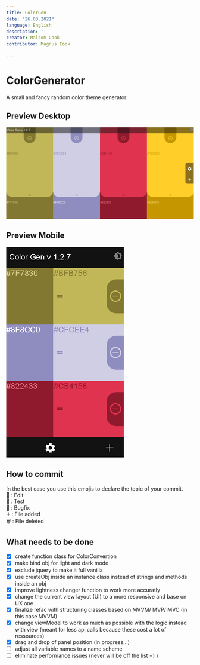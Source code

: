 ```yaml
---
title: ColorGen
date: "26.03.2021"
language: English 
description: ''
creator: Malcom Cook
contributor: Magnus Cook

---
```


# ColorGenerator

A small and fancy random color theme generator.

## Preview Desktop
![Image of latest ColorGen](https://github.com/LineageFalcon/ColorGenerator/blob/code-refactoring-from-base/ColorGen_v1.2.7.png)

## Preview Mobile
![Image of latest ColorGen Mobile](https://github.com/LineageFalcon/ColorGenerator/blob/code-refactoring-from-base/ColorGen_v1.2.7_Mobile.png)

## How to commit

In the best case you use this emojis to declare the topic of your commit.</br>
📝 : Edit</br>
🔧 : Test</br>
🐞 : Bugfix</br>
➕ : File added</br>
🗑️ : File deleted</br>

## What needs to be done

- [x] create function class for ColorConvertion
- [x] make bind obj for light and dark mode
- [x] exclude jquery to make it full vanilla
- [x] use createObj inside an instance class instead of strings and methods inside an obj
- [x] improve lightness changer function to work more accuratly
- [x] change the current view layout (UI) to a more responsive and base on UX one 
- [x] finalize refac with structuring classes based on MVVM/ MVP/ MVC (in this case MVVM)
- [x] change viewModel to work as much as possible with the logic instead with view (meant for less api calls because these cost a lot of ressources)
- [x] drag and drop of panel position (in progress...)
- [ ] adjust all variable names to a name scheme
- [ ] eliminate performance issues (never will be off the list =) )
